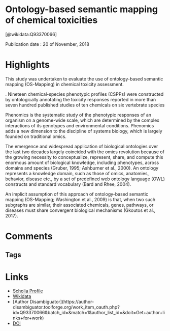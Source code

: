 
Ontology-based semantic mapping of chemical toxicities
======================================================
  
  [@wikidata:Q93370066]  
  
Publication date : 20 of November, 2018  

# Highlights
This study was undertaken to evaluate the use of ontology-based semantic mapping (OS-Mapping) in chemical toxicity assessment. 

. Nineteen chemical-species phenotypic profiles (CSPPs) were constructed by ontologically annotating the toxicity responses reported in more than seven hundred published studies of ten chemicals on six vertebrate species

Phenomics is the systematic study of the phenotypic responses of an organism on a genome-wide scale, which are determined by the complex interactions of its genotypes and environmental conditions. Phenomics adds a new dimension to the discipline of systems biology, which is largely founded on traditional omics. 

The emergence and widespread application of biological ontologies over the last two decades largely coincided with the omics revolution because of the growing necessity to conceptualize, represent, share, and compute this enormous amount of biological knowledge, including phenotypes, across domains and species (Gruber, 1995; Ashburner et al., 2000). An ontology represents a knowledge domain, such as those of omics, anatomies, behavior, disease etc., by a set of predefined web ontology language (OWL) constructs and standard vocabulary (Bard and Rhee, 2004).

An implicit assumption of this approach of ontology-based semantic mapping (OS-Mapping; Washington et al., 2009) is that, when two such subgraphs are similar, their associated chemicals, genes, pathways, or diseases must share convergent biological mechanisms (Gkoutos et al., 2017).


# Comments

## Tags

# Links
  
 * [Scholia Profile](https://scholia.toolforge.org/work/Q93370066)  
 * [Wikidata](https://www.wikidata.org/wiki/Q93370066)  
 * [Author Disambiguator](https://author-
disambiguator.toolforge.org/work_item_oauth.php?id=Q93370066&batch_id=&match=1&author_list_id=&doit=Get+author+links+for+work)  
 * [DOI](https://doi.org/10.1016/J.TOX.2018.11.005)  

